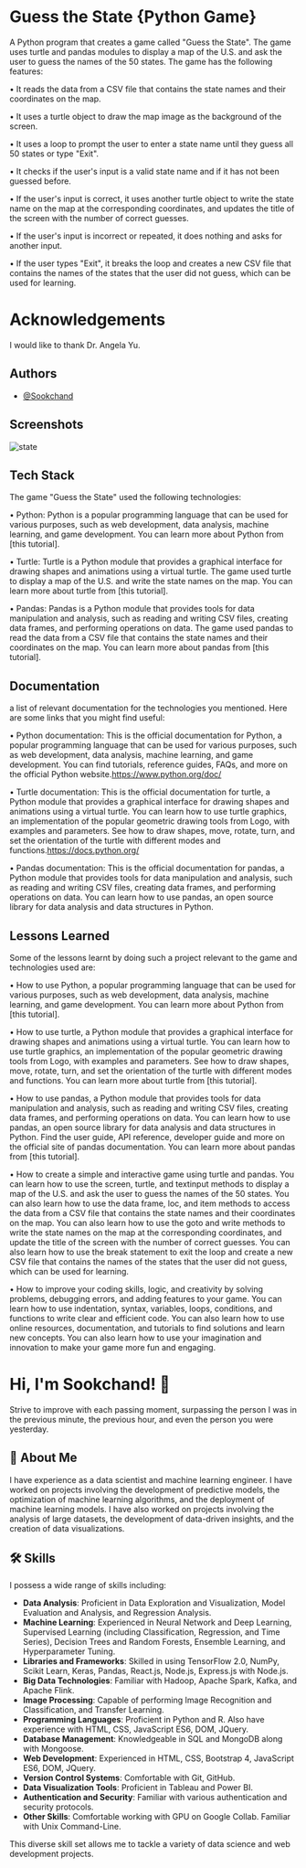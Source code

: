 
#  Guess the State {Python Game}
A Python program that creates a game called "Guess the State". The game uses turtle and pandas modules to display a map of the U.S. and ask the user to guess the names of the 50 states. The game has the following features:

•  It reads the data from a CSV file that contains the state names and their coordinates on the map.

•  It uses a turtle object to draw the map image as the background of the screen.

•  It uses a loop to prompt the user to enter a state name until they guess all 50 states or type "Exit".

•  It checks if the user's input is a valid state name and if it has not been guessed before.

•  If the user's input is correct, it uses another turtle object to write the state name on the map at the corresponding coordinates, and updates the title of the screen with the number of correct guesses.

•  If the user's input is incorrect or repeated, it does nothing and asks for another input.

•  If the user types "Exit", it breaks the loop and creates a new CSV file that contains the names of the states that the user did not guess, which can be used for learning.
#  Acknowledgements
I would like to thank Dr. Angela Yu.
## Authors

- [@Sookchand](https://github.com/Sookchand)


## Screenshots

![state](https://github.com/Sookchand/U.S.-States-Game/assets/34344439/ba030b04-3fd5-46a6-ba25-f9f24947672d)



## Tech Stack
The game "Guess the State" used the following technologies:

•  Python: Python is a popular programming language that can be used for various purposes, such as web development, data analysis, machine learning, and game development. You can learn more about Python from [this tutorial].

•  Turtle: Turtle is a Python module that provides a graphical interface for drawing shapes and animations using a virtual turtle. The game used turtle to display a map of the U.S. and write the state names on the map. You can learn more about turtle from [this tutorial].

•  Pandas: Pandas is a Python module that provides tools for data manipulation and analysis, such as reading and writing CSV files, creating data frames, and performing operations on data. The game used pandas to read the data from a CSV file that contains the state names and their coordinates on the map. You can learn more about pandas from [this tutorial].
## Documentation
a list of relevant documentation for the technologies you mentioned. Here are some links that you might find useful:

•  Python documentation: This is the official documentation for Python, a popular programming language that can be used for various purposes, such as web development, data analysis, machine learning, and game development. You can find tutorials, reference guides, FAQs, and more on the official Python website.https://www.python.org/doc/

•  Turtle documentation: This is the official documentation for turtle, a Python module that provides a graphical interface for drawing shapes and animations using a virtual turtle. You can learn how to use turtle graphics, an implementation of the popular geometric drawing tools from Logo, with examples and parameters. See how to draw shapes, move, rotate, turn, and set the orientation of the turtle with different modes and functions.https://docs.python.org/

•  Pandas documentation: This is the official documentation for pandas, a Python module that provides tools for data manipulation and analysis, such as reading and writing CSV files, creating data frames, and performing operations on data. You can learn how to use pandas, an open source library for data analysis and data structures in Python. 
## Lessons Learned
Some of the lessons learnt by doing such a project relevant to the game and technologies used are:

•  How to use Python, a popular programming language that can be used for various purposes, such as web development, data analysis, machine learning, and game development. You can learn more about Python from [this tutorial].

•  How to use turtle, a Python module that provides a graphical interface for drawing shapes and animations using a virtual turtle. You can learn how to use turtle graphics, an implementation of the popular geometric drawing tools from Logo, with examples and parameters. See how to draw shapes, move, rotate, turn, and set the orientation of the turtle with different modes and functions. You can learn more about turtle from [this tutorial].

•  How to use pandas, a Python module that provides tools for data manipulation and analysis, such as reading and writing CSV files, creating data frames, and performing operations on data. You can learn how to use pandas, an open source library for data analysis and data structures in Python. Find the user guide, API reference, developer guide and more on the official site of pandas documentation. You can learn more about pandas from [this tutorial].

•  How to create a simple and interactive game using turtle and pandas. You can learn how to use the screen, turtle, and textinput methods to display a map of the U.S. and ask the user to guess the names of the 50 states. You can also learn how to use the data frame, loc, and item methods to access the data from a CSV file that contains the state names and their coordinates on the map. You can also learn how to use the goto and write methods to write the state names on the map at the corresponding coordinates, and update the title of the screen with the number of correct guesses. You can also learn how to use the break statement to exit the loop and create a new CSV file that contains the names of the states that the user did not guess, which can be used for learning.

•  How to improve your coding skills, logic, and creativity by solving problems, debugging errors, and adding features to your game. You can learn how to use indentation, syntax, variables, loops, conditions, and functions to write clear and efficient code. You can also learn how to use online resources, documentation, and tutorials to find solutions and learn new concepts. You can also learn how to use your imagination and innovation to make your game more fun and engaging.
# Hi, I'm Sookchand! 👋

Strive to improve with each passing moment, surpassing the person I was in the previous minute, the previous hour, and even the person you were yesterday.
## 🚀 About Me
I have experience as a data scientist and machine learning engineer. I have worked on projects involving the development of predictive models, the optimization of machine learning algorithms, and the deployment of machine learning models. I have also worked on projects involving the analysis of large datasets, the development of data-driven insights, and the creation of data visualizations.
## 🛠 Skills
I possess a wide range of skills including:

- **Data Analysis**: Proficient in Data Exploration and Visualization, Model Evaluation and Analysis, and Regression Analysis.
- **Machine Learning**: Experienced in Neural Network and Deep Learning, Supervised Learning (including Classification, Regression, and Time Series), Decision Trees and Random Forests, Ensemble Learning, and Hyperparameter Tuning.
- **Libraries and Frameworks**: Skilled in using TensorFlow 2.0, NumPy, Scikit Learn, Keras, Pandas, React.js, Node.js, Express.js with Node.js.
- **Big Data Technologies**: Familiar with Hadoop, Apache Spark, Kafka, and Apache Flink.
- **Image Processing**: Capable of performing Image Recognition and Classification, and Transfer Learning.
- **Programming Languages**: Proficient in Python and R. Also have experience with HTML, CSS, JavaScript ES6, DOM, JQuery.
- **Database Management**: Knowledgeable in SQL and MongoDB along with Mongoose.
- **Web Development**: Experienced in HTML, CSS, Bootstrap 4, JavaScript ES6, DOM, JQuery.
- **Version Control Systems**: Comfortable with Git, GitHub.
- **Data Visualization Tools**: Proficient in Tableau and Power BI.
- **Authentication and Security**: Familiar with various authentication and security protocols.
- **Other Skills**: Comfortable working with GPU on Google Collab. Familiar with Unix Command-Line.

This diverse skill set allows me to tackle a variety of data science and web development projects.
